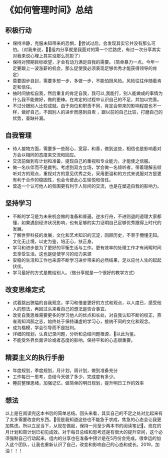 # 《如何管理时间》总结

## 积极行动

- 保持冷静，克服未知带来的恐惧，尝试过后，会发现其实它并没有那么可怕。（对我来说，组内分享就是我面对的第一个拦路虎，有过一次分享其实对我来说心理上其实没那么抗拒了）
- 保持对预期目标欲望，才会有动力满足自我的需要。（简单暴力一点。今年一定要跟上一波涨薪的机会，那么促使我必须表现足够优秀才能获得领导的肯定）
- 莫要固步自封，需要多想一步，多做一步，不能怕担风险。风险往往伴随着肯定和信任。
- 抽时间放松自我，然后重复的肯定自我，我可以,我能行，别人能做成的事情为什么我不能做好，做的更棒。在肯定的过程中认识自己的不足，并加以完善。
- 不过分跟别人比较成就。由于岗位和职责不同，肯定会带来的影响程度也不一样，做好自己，不因别人的进步而感到自卑 ，跟以前的自己比较，打磨自己的优势，查缺补漏。

## 自我管理

- 待人接物方面，需要多一些耐心，宽容，和善，做到这些，相信也是影响着对方会以相同的态度来交流和回应。
- 交流前做到有计划和准备，提现自己的重视和专业能力，才能使之信服。
- 做一名伙伴而不是裁判。考虑到双方立场，学会做一名倾听者，带着理解去倾听对方的观点，重视对方的意见优秀之处，采用更温和的方式来说服对方是更有利于合作的稳固性，也会令彼此心生愉悦和信任。
- 营造一个认可他人的氛围更有利于人际间的交流，也是在塑造自我的影响力。

## 坚持学习

- 不断的学习是为未来机会做的准备和普遍。逆水行舟，不进则退的道理大家都懂，如果遇到经济状况影响，也有足够的实力证明自己足够优秀跟得上时代的发展。
- 了解世界科技的发展，文化和艺术知识的沉淀，回顾历史，不至于懵懂无知。文化无止境，以史为鉴，培正心，扶正身。
- 学习和进步是为了更好的平衡生活与工作。更有效率的处理工作才有闲暇时间去享受生活。这也是促使学习的动力来源
- 安稳的生活和工作也来源不断学习进步带来的必然结果，足以应付人生的起起伏伏。
- 学习最好的方式是教给别人。（做分享就是一个很好的教学方式）

## 改变思维定式

- 试着跳出狭隘的自我观念，学习和借鉴更好的方式和观点，以人度已，感受他人的想法，再回过头来看自己的想法是否合事宜。
- 改变自我思维需要更多的学习他人的优点和长处，对自我认知不断的校正，燕雀焉知鸿鹄之志，始终处于保持谦虚的学习心，接纳不同的文化和观念。
- 成为楷模，学会引导而不是批判。
- 详细的规划，认真记录问题，分析和总结问题根源，以此为鉴。
- 不能受外界负面评论或者态度的影响，保持平和的心态很重要。

## 精要主义的执行手册

- 年度规划，季度规划，月计划，周计划，做到准备充分
- 工作每日一思考，总结今天做了多少，完成度有多少。
- 睡前整理思绪，加强记忆，做简单的明日规划，提升明日工作的效率

## 想法

以上是在阅读完这本书后的简单总结。回头来看，其实自己的不足之处对比起来有了太多需要改变的东西。但是我知道这些也不能急于求成，焦急的心态会让我更加焦虑。所以立足当下，从现在做起，保持一月至少两本书的阅读笔记。现在的月计划和周计划已初见成效。对于每日总结和思考还是有很大的提升空间，这个必须强制自己行动起来。组内的分享也在准备中预计是在5月份会完成。很幸运的加入这个团队，让我也重新认识了自己，改变和影响自己的心态和成长。2019，加油！！！
